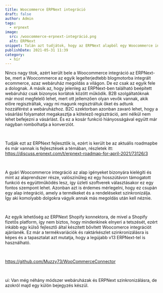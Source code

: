 ```yaml
---
title: Woocommerce ERPNext integráció
draft: false
author: Admin
tags:
  - erpnext
image:
  src: /woocommerce-erpnext-integráció.png
  alt: ERPNext
snippet: Talán azt tudjátok, hogy az ERPNext alapból egy Woocommerce integrációval érkezik. Ami nagyon jól hagzik, de az ördög itt is a részletekben rejlik.
publishDate: 2021-05-31 11:39
category:
  - hír
---
```


<div class="ql-editor read-mode"><p>Nincs nagy titok, azért került bele a Woocommerce integráció az ERPNext-be, mert a Woocommerce az egyik legelterjedtebb blogmotorba integrált ecommerce, azaz webáruház megoldás a világon. De ez csak az egyik fele a dolognak. A másik az, hogy jelenleg az ERPNext-ben található beépített webáruház csak bizonyos korlátok között működik. B2B szolgáltatóknak már most megfelelő lehet, mert ott jellemzően olyan vevők vannak, akik előre regisztráltak, vagy mi magunk regisztráltuk őket és adtunk hozzáférést a webáruházhoz. B2C szektorban azonban zavaró lehet, hogy a vásárlási folyamatot megakasztja a kötelező regisztráció, ami nélkül nem lehet befejezni a vásárlást. És ez a kosár funkció hiányosságával együtt már nagyban rombolhatja a konverziót.</p><p><br></p><p>Tudják ezt az ERPNext fejlesztők is, ezért is került be az aktuális roadmapbe és már vannak is fejlesztések a témában, részletek itt: <a href="https://discuss.erpnext.com/t/erpnext-roadmap-for-april-2021/73126/3" rel="noopener noreferrer">https://discuss.erpnext.com/t/erpnext-roadmap-for-april-2021/73126/3</a></p><p><br></p><p>A gyári Woocommerce integráció az alap igényeket bizonyára kielégíti és mint az alaprendszer része, valószínűleg ez egy hosszútávon támogatott funkció és együttműködés lesz, így üzleti szoftverek választásakor ez egy fontos szempont lehet. Azonban azt is érdemes mérlegelni, hogy ez csupán egy alap integráció, amely a termékeket és a rendeléseket szinkronizálja. Így aki komolyabb dolgokra vágyik annak más megoldás után kell néznie.</p><p><br></p><p>Az egyik lehetőség az ERPNext Shopify konnektora, de mivel a Shopify fizetős platform, így nem biztos, hogy mindenkinek elnyeri a tetszését, ezért inkább egy külső fejlesztő által készített bővített Woocomerce integrációt ajánlanék. Ez már a termékvariációk és raktárkészlet szinkronizálásra is képes és a tapasztalat azt mutatja, hogy a legújabb v13 ERPNext-tel is használható.</p><p><br></p><p><a href="https://github.com/Muzzy73/WooCommerceConnector" rel="noopener noreferrer">https://github.com/Muzzy73/WooCommerceConnector</a></p><p><br></p><p>ui: Van még néhány módszer webáruházak és ERPNext szinkronizálásra, de azokról majd egy külön bejegyzés készül.</p></div>
